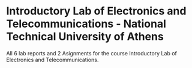 # Introductory Lab of Electronics and Telecommunications - National Technical University of Athens
All 6 lab reports and 2 Asignments for the course Introductory Lab of Electronics and Telecommunications.
